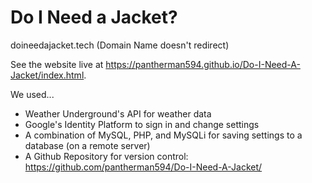 # Do I Need a Jacket?

doineedajacket.tech (Domain Name doesn't redirect)

See the website live at https://pantherman594.github.io/Do-I-Need-A-Jacket/index.html.

We used...
* Weather Underground's API for weather data
* Google's Identity Platform to sign in and change settings
* A combination of MySQL, PHP, and MySQLi for saving settings to a database (on a remote server)
* A Github Repository for version control: https://github.com/pantherman594/Do-I-Need-A-Jacket/